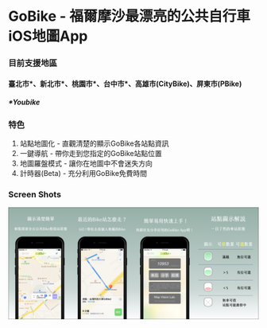 # GoBike - 福爾摩沙最漂亮的公共自行車iOS地圖App

### 目前支援地區 
#### 臺北市\*、新北市\*、桃園市\*、台中市\*、高雄市(CityBike)、屏東市(PBike)
##### \*Youbike



### 特色
1. 站點地圖化 - 直觀清楚的顯示GoBike各站點資訊
2. 一鍵導航 - 帶你走到您指定的GoBike站點位置
3. 地圖羅盤模式 - 讓你在地圖中不會迷失方向
4. 計時器(Beta) - 充分利用GoBike免費時間

### Screen Shots
!["ScreenShots"](https://github.com/TerryCK/GoBike/blob/master/Screen/GoBikeDemo.png)
